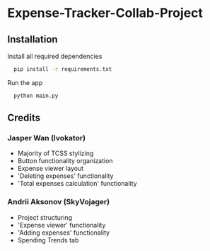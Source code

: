 
# Expense-Tracker-Collab-Project
## Installation

Install all required dependencies

```bash
  pip install -r requirements.txt
```

Run the app

```bash
  python main.py
```
## Credits

### Jasper Wan (Ivokator)
- Majority of TCSS stylizing
- Button functionality organization
- Expense viewer layout
- 'Deleting expenses' functionality
- 'Total expenses calculation' functionality



### Andrii Aksonov (SkyVojager)
- Project structuring
- 'Expense viewer' functionality
- 'Adding expenses' functionality
- Spending Trends tab
